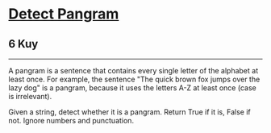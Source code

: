<h1><a href="https://www.codewars.com/kata/545cedaa9943f7fe7b000048">Detect Pangram</a></h1>
<h2>6 Kuy</h2>
<hr>
<p>A pangram is a sentence that contains every single letter of the alphabet at least once. 
For example, the sentence "The quick brown fox jumps over the lazy dog" is a pangram, 
because it uses the letters A-Z at least once (case is irrelevant).</p>
<p>Given a string, detect whether it is a pangram. Return True if it is, False if not. Ignore numbers and punctuation.</p>